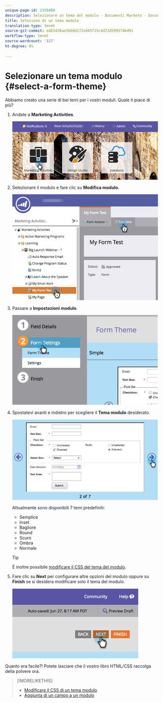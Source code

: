 ```yaml
---
unique-page-id: 2359400
description: Selezionare un tema del modulo - Documenti Marketo - Documentazione del prodotto
title: Selezione di un tema modulo
translation-type: tm+mt
source-git-commit: ed83438ae5660d172e845f25c4d72d599574bd91
workflow-type: tm+mt
source-wordcount: '127'
ht-degree: 0%

---
```



# Selezionare un tema modulo {#select-a-form-theme}

Abbiamo creato una serie di bei temi per i vostri moduli. Quale ti piace di più?

1. Andate a **Marketing Activities**.

   ![](assets/login-marketing-activities-1.png)

1. Selezionare il modulo e fare clic su **Modifica modulo**.

   ![](assets/editform.png)

1. Passare a **Impostazioni modulo**.

   ![](assets/image2014-9-15-17-7-7.png)

1. Spostatevi avanti e indietro per scegliere il **Tema modulo** desiderato.

   ![](assets/image2014-9-15-17-3a7-3a20.png)

   Attualmente sono disponibili 7 temi predefiniti:

   * Semplice
   * Inset
   * Bagliore
   * Round
   * Scuro
   * Ombra
   * Normale

   >[!TIP]
   >
   >È inoltre possibile [modificare il CSS del tema del modulo](/help/marketo/product-docs/demand-generation/forms/form-design/edit-the-css-of-a-form-theme.md).

1. Fare clic su **Next** per configurare altre opzioni del modulo oppure su **Finish** se si desidera modificare solo il tema del modulo.

   ![](assets/image2014-9-15-17-3a8-3a22.png)

Quanto era facile?! Potete lasciare che il vostro libro HTML/CSS raccolga della polvere ora.

>[!MORELIKETHIS]
>
>* [Modificare il CSS di un tema modulo](/help/marketo/product-docs/demand-generation/forms/form-design/edit-the-css-of-a-form-theme.md)
>* [Aggiunta di un campo a un modulo](/help/marketo/product-docs/demand-generation/forms/creating-a-form/add-a-field-to-a-form.md)

